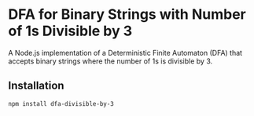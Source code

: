 # DFA for Binary Strings with Number of 1s Divisible by 3

A Node.js implementation of a Deterministic Finite Automaton (DFA) that accepts binary strings where the number of 1s is divisible by 3.

## Installation

```bash
npm install dfa-divisible-by-3
```
